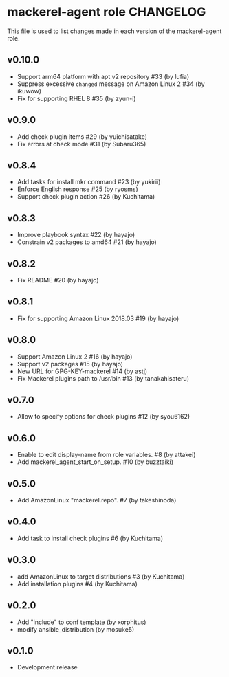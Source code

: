 mackerel-agent role CHANGELOG
=================================
This file is used to list changes made in each version of the mackerel-agent role.

v0.10.0
-------

- Support arm64 platform with apt v2 repository #33 (by lufia)
- Suppress excessive `changed` message on Amazon Linux 2 #34 (by ikuwow)
- Fix for supporting RHEL 8 #35 (by zyun-i)

v0.9.0
------

- Add check plugin items #29 (by yuichisatake)
- Fix errors at check mode #31 (by Subaru365)

v0.8.4
------

- Add tasks for install mkr command #23 (by yukirii)
- Enforce English response #25 (by ryosms)
- Support check plugin action #26 (by Kuchitama)

v0.8.3
------

- Improve playbook syntax #22 (by hayajo)
- Constrain v2 packages to amd64 #21 (by hayajo)

v0.8.2
------
- Fix README #20 (by hayajo)

v0.8.1
------
- Fix for supporting Amazon Linux 2018.03 #19 (by hayajo)

v0.8.0
------
- Support Amazon Linux 2 #16 (by hayajo)
- Support v2 packages #15 (by hayajo)
- New URL for GPG-KEY-mackerel #14 (by astj)
- Fix Mackerel plugins path to /usr/bin #13 (by tanakahisateru)

v0.7.0
------
- Allow to specify options for check plugins #12 (by syou6162)

v0.6.0
------
- Enable to edit display-name from role variables. #8 (by attakei)
- Add mackerel_agent_start_on_setup. #10 (by buzztaiki)

v0.5.0
------
- Add AmazonLinux "mackerel.repo". #7 (by takeshinoda)

v0.4.0
------
- Add task to install check plugins #6 (by Kuchitama)

v0.3.0
------
- add AmazonLinux to target distributions #3 (by Kuchitama)
- Add installation plugins #4 (by Kuchitama)

v0.2.0
------
- Add "include" to conf template (by xorphitus)
- modify ansible_distribution (by mosuke5)

v0.1.0
------
- Development release
